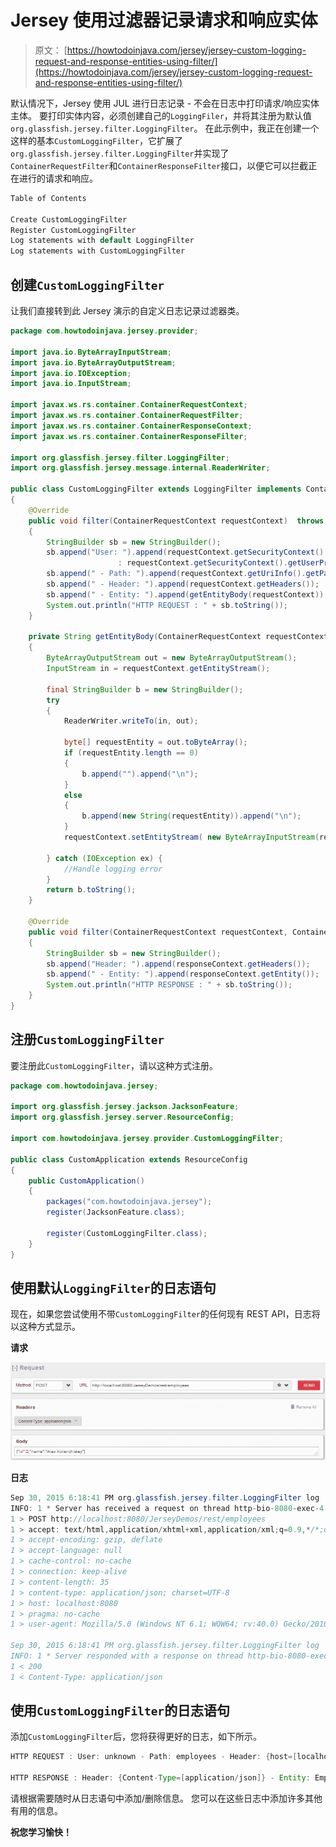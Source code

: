 # Jersey 使用过滤器记录请求和响应实体

> 原文： [https://howtodoinjava.com/jersey/jersey-custom-logging-request-and-response-entities-using-filter/](https://howtodoinjava.com/jersey/jersey-custom-logging-request-and-response-entities-using-filter/)

默认情况下，Jersey 使用 JUL 进行日志记录 - 不会在日志中打印请求/响应实体主体。 要打印实体内容，必须创建自己的`LoggingFiler`，并将其注册为默认值`org.glassfish.jersey.filter.LoggingFilter`。 在此示例中，我正在创建一个这样的基本`CustomLoggingFilter`，它扩展了`org.glassfish.jersey.filter.LoggingFilter`并实现了`ContainerRequestFilter`和`ContainerResponseFilter`接口，以便它可以拦截正在进行的请求和响应。

```java
Table of Contents

Create CustomLoggingFilter
Register CustomLoggingFilter
Log statements with default LoggingFilter 
Log statements with CustomLoggingFilter
```

## 创建`CustomLoggingFilter`

让我们直接转到此 Jersey 演示的自定义日志记录过滤器类。

```java
package com.howtodoinjava.jersey.provider;

import java.io.ByteArrayInputStream;
import java.io.ByteArrayOutputStream;
import java.io.IOException;
import java.io.InputStream;

import javax.ws.rs.container.ContainerRequestContext;
import javax.ws.rs.container.ContainerRequestFilter;
import javax.ws.rs.container.ContainerResponseContext;
import javax.ws.rs.container.ContainerResponseFilter;

import org.glassfish.jersey.filter.LoggingFilter;
import org.glassfish.jersey.message.internal.ReaderWriter;

public class CustomLoggingFilter extends LoggingFilter implements ContainerRequestFilter, ContainerResponseFilter 
{
	@Override
	public void filter(ContainerRequestContext requestContext)	throws IOException 
	{
		StringBuilder sb = new StringBuilder();
		sb.append("User: ").append(requestContext.getSecurityContext().getUserPrincipal() == null ? "unknown"
						: requestContext.getSecurityContext().getUserPrincipal());
		sb.append(" - Path: ").append(requestContext.getUriInfo().getPath());
		sb.append(" - Header: ").append(requestContext.getHeaders());
		sb.append(" - Entity: ").append(getEntityBody(requestContext));
		System.out.println("HTTP REQUEST : " + sb.toString());
	}

	private String getEntityBody(ContainerRequestContext requestContext) 
	{
		ByteArrayOutputStream out = new ByteArrayOutputStream();
		InputStream in = requestContext.getEntityStream();

		final StringBuilder b = new StringBuilder();
		try 
		{
			ReaderWriter.writeTo(in, out);

			byte[] requestEntity = out.toByteArray();
			if (requestEntity.length == 0)
			{
				b.append("").append("\n");
			}
			else
			{
				b.append(new String(requestEntity)).append("\n");
			}
			requestContext.setEntityStream( new ByteArrayInputStream(requestEntity) );

		} catch (IOException ex) {
			//Handle logging error
		}
		return b.toString();
	}

	@Override
	public void filter(ContainerRequestContext requestContext, ContainerResponseContext responseContext) throws IOException 
	{
		StringBuilder sb = new StringBuilder();
		sb.append("Header: ").append(responseContext.getHeaders());
		sb.append(" - Entity: ").append(responseContext.getEntity());
		System.out.println("HTTP RESPONSE : " + sb.toString());
	}
}

```

## 注册`CustomLoggingFilter`

要注册此`CustomLoggingFilter`，请以这种方式注册。

```java
package com.howtodoinjava.jersey;

import org.glassfish.jersey.jackson.JacksonFeature;
import org.glassfish.jersey.server.ResourceConfig;

import com.howtodoinjava.jersey.provider.CustomLoggingFilter;

public class CustomApplication extends ResourceConfig 
{
	public CustomApplication() 
	{
		packages("com.howtodoinjava.jersey");
		register(JacksonFeature.class);

		register(CustomLoggingFilter.class);
	}
}

```

## 使用默认`LoggingFilter`的日志语句

现在，如果您尝试使用不带`CustomLoggingFilter`的任何现有 REST API，日志将以这种方式显示。

**请求**

![Jersey-custom-logging](img/469f4bd4917358d1f9e9bda5b1752d8a.png)

**日志**

```java
Sep 30, 2015 6:18:41 PM org.glassfish.jersey.filter.LoggingFilter log
INFO: 1 * Server has received a request on thread http-bio-8080-exec-4
1 > POST http://localhost:8080/JerseyDemos/rest/employees
1 > accept: text/html,application/xhtml+xml,application/xml;q=0.9,*/*;q=0.8
1 > accept-encoding: gzip, deflate
1 > accept-language: null
1 > cache-control: no-cache
1 > connection: keep-alive
1 > content-length: 35
1 > content-type: application/json; charset=UTF-8
1 > host: localhost:8080
1 > pragma: no-cache
1 > user-agent: Mozilla/5.0 (Windows NT 6.1; WOW64; rv:40.0) Gecko/20100101 Firefox/40.0

Sep 30, 2015 6:18:41 PM org.glassfish.jersey.filter.LoggingFilter log
INFO: 1 * Server responded with a response on thread http-bio-8080-exec-4
1 < 200
1 < Content-Type: application/json
```

## 使用`CustomLoggingFilter`的日志语句

添加`CustomLoggingFilter`后，您将获得更好的日志，如下所示。

```java
HTTP REQUEST : User: unknown - Path: employees - Header: {host=[localhost:8080], user-agent=[Mozilla/5.0 (Windows NT 6.1; WOW64; rv:40.0) Gecko/20100101 Firefox/40.0], accept=, accept-language=[null], accept-encoding=[gzip, deflate], content-type=[application/json; charset=UTF-8], content-length=[35], connection=[keep-alive], pragma=[no-cache], cache-control=[no-cache]} - Entity: {"id":2,"name":"Alex Kolenchiskey"}

HTTP RESPONSE : Header: {Content-Type=[application/json]} - Entity: Employee [id=2, name=Alex Kolenchiskey]
```

请根据需要随时从日志语句中添加/删除信息。 您可以在这些日志中添加许多其他有用的信息。

**祝您学习愉快！**